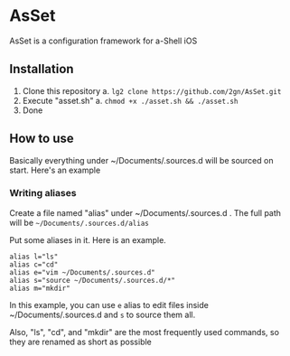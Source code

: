 # AsSet
AsSet is a configuration framework for a-Shell iOS

## Installation
1. Clone this repository
  a. `lg2 clone https://github.com/2gn/AsSet.git`
2. Execute "asset.sh"
  a. `chmod +x ./asset.sh && ./asset.sh`
3. Done

## How to use
Basically everything under ~/Documents/.sources.d will be sourced on start.
Here's an example

### Writing aliases
Create a file named "alias" under ~/Documents/.sources.d . The full path will be `~/Documents/.sources.d/alias`

Put some aliases in it. Here is an example.

```shell
alias l="ls"
alias c="cd"
alias e="vim ~/Documents/.sources.d"
alias s="source ~/Documents/.sources.d/*"
alias m="mkdir"
```

In this example, you can use `e` alias to edit files inside ~/Documents/.sources.d and `s` to source them all.

Also, "ls", "cd", and "mkdir" are the most frequently used commands, so they are renamed as short as possible






